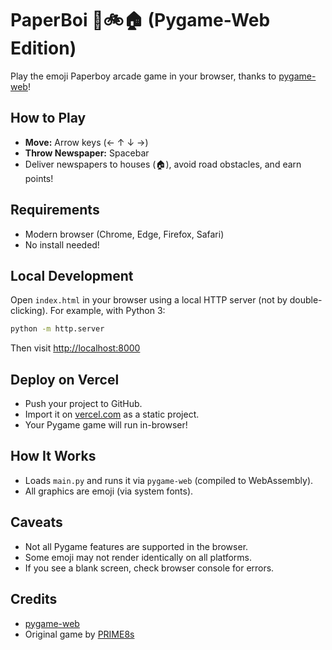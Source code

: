 # PaperBoi 📰🚲🏠 (Pygame-Web Edition)

Play the emoji Paperboy arcade game in your browser, thanks to [pygame-web](https://github.com/pygame-web/pygame-web)!

## How to Play

- **Move:** Arrow keys (← ↑ ↓ →)
- **Throw Newspaper:** Spacebar
- Deliver newspapers to houses (🏠), avoid road obstacles, and earn points!

## Requirements

- Modern browser (Chrome, Edge, Firefox, Safari)
- No install needed!

## Local Development

Open `index.html` in your browser using a local HTTP server (not by double-clicking).
For example, with Python 3:
```bash
python -m http.server
```
Then visit [http://localhost:8000](http://localhost:8000)

## Deploy on Vercel

- Push your project to GitHub.
- Import it on [vercel.com](https://vercel.com/) as a static project.
- Your Pygame game will run in-browser!

## How It Works

- Loads `main.py` and runs it via `pygame-web` (compiled to WebAssembly).
- All graphics are emoji (via system fonts).

## Caveats

- Not all Pygame features are supported in the browser.
- Some emoji may not render identically on all platforms.
- If you see a blank screen, check browser console for errors.

## Credits

- [pygame-web](https://github.com/pygame-web/pygame-web)
- Original game by [PRIME8s](https://github.com/PRIME8s)